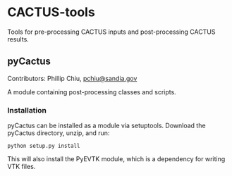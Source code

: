 CACTUS-tools
============
Tools for pre-processing CACTUS inputs and post-processing CACTUS results.

## pyCactus
Contributors: Phillip Chiu, pchiu@sandia.gov

A module containing post-processing classes and scripts.

### Installation
pyCactus can be installed as a module via setuptools.
Download the pyCactus directory, unzip, and run:

    python setup.py install
    
This will also install the PyEVTK module, which is a dependency for writing VTK files.
